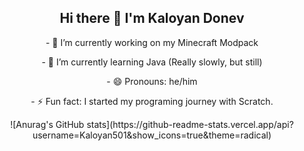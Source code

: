 <h2 align="center"> Hi there 👋 I'm Kaloyan Donev </h2>
<p align="center"> - 🔭 I’m currently working on my Minecraft Modpack </p>
<p align="center"> - 🌱 I’m currently learning Java (Really slowly, but still) </p>
<p align="center"> - 😄 Pronouns: he/him </p>
<p align="center"> - ⚡ Fun fact: I started my programing journey with Scratch. </p>

<center>![Anurag's GitHub stats](https://github-readme-stats.vercel.app/api?username=Kaloyan501&show_icons=true&theme=radical)</center>
